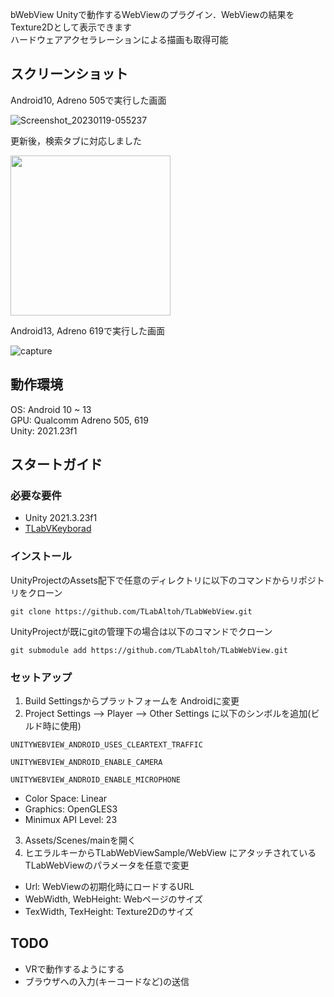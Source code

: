bWebView
Unityで動作するWebViewのプラグイン．WebViewの結果をTexture2Dとして表示できます  
ハードウェアアクセラレーションによる描画も取得可能  

## スクリーンショット  
Android10, Adreno 505で実行した画面  


![Screenshot_20230119-055237](https://user-images.githubusercontent.com/121733943/213294032-29502633-2f48-4f9e-91e4-269316920855.png)


更新後，検索タブに対応しました


<img src="https://user-images.githubusercontent.com/121733943/236137674-27b8f81e-7fc6-401b-b3f0-c80f72ada14d.png" width="256">


Android13, Adreno 619で実行した画面  


![capture](https://user-images.githubusercontent.com/121733943/235582195-ba33dafc-5773-48cd-8068-4e3303749870.gif)


## 動作環境
OS: Android 10 ~ 13  
GPU: Qualcomm Adreno 505, 619  
Unity: 2021.23f1  

## スタートガイド
### 必要な要件
- Unity 2021.3.23f1  
- [TLabVKeyborad](https://github.com/TLabAltoh/TLabVKeyborad)
### インストール
UnityProjectのAssets配下で任意のディレクトリに以下のコマンドからリポジトリをクローン
```
git clone https://github.com/TLabAltoh/TLabWebView.git
```
UnityProjectが既にgitの管理下の場合は以下のコマンドでクローン
```
git submodule add https://github.com/TLabAltoh/TLabWebView.git
```
### セットアップ
1. Build Settingsからプラットフォームを Androidに変更  
2. Project Settings --> Player --> Other Settings に以下のシンボルを追加(ビルド時に使用)
```
UNITYWEBVIEW_ANDROID_USES_CLEARTEXT_TRAFFIC
```
```
UNITYWEBVIEW_ANDROID_ENABLE_CAMERA
```
```
UNITYWEBVIEW_ANDROID_ENABLE_MICROPHONE
```
- Color Space: Linear
- Graphics: OpenGLES3
- Minimux API Level: 23 
3. Assets/Scenes/mainを開く
4. ヒエラルキーからTLabWebViewSample/WebView にアタッチされている TLabWebViewのパラメータを任意で変更  
- Url: WebViewの初期化時にロードするURL
- WebWidth, WebHeight: Webページのサイズ
- TexWidth, TexHeight: Texture2Dのサイズ

## TODO
- VRで動作するようにする
- ブラウザへの入力(キーコードなど)の送信
